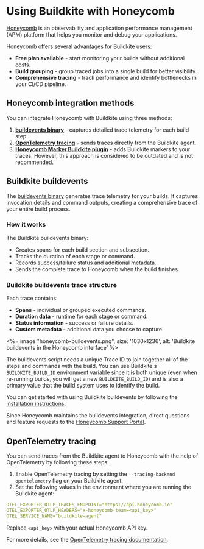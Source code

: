 # Using Buildkite with Honeycomb

[Honeycomb](https://www.honeycomb.io/) is an observability and application performance management (APM) platform that helps you monitor and debug your applications.

Honeycomb offers several advantages for Buildkite users:

- **Free plan available** - start monitoring your builds without additional costs.
- **Build grouping** - group traced jobs into a single build for better visibility.
- **Comprehensive tracing** - track performance and identify bottlenecks in your CI/CD pipeline.

## Honeycomb integration methods

You can integrate Honeycomb with Buildkite using three methods:

1. [**buildevents binary**](https://github.com/honeycombio/buildevents) - captures detailed trace telemetry for each build step.
2. [**OpenTelemetry tracing**](/docs/pipelines/integrations/observability/opentelemetry#opentelemetry-tracing-notification-service-honeycomb) - sends traces directly from the Buildkite agent.
3. [**Honeycomb Marker Buildkite plugin**](https://www.honeycomb.io/integration/buildkite-markers) - adds Buildkite markers to your traces. However, this approach is considered to be outdated and is not recommended.

## Buildkite buildevents

The [buildevents binary](https://github.com/honeycombio/buildevents) generates trace telemetry for your builds. It captures invocation details and command outputs, creating a comprehensive trace of your entire build process.

### How it works

The Buildkite buildevents binary:

- Creates spans for each build section and subsection.
- Tracks the duration of each stage or command.
- Records success/failure status and additional metadata.
- Sends the complete trace to Honeycomb when the build finishes.

### Buildkite buildevents trace structure

Each trace contains:

- **Spans** - individual or grouped executed commands.
- **Duration data** - runtime for each stage or command.
- **Status information** - success or failure details.
- **Custom metadata** - additional data you choose to capture.

<%= image "honeycomb-buildevents.png", size: '1030x1236', alt: 'Buildkite buildevents in the Honeycomb interface' %>

The buildevents script needs a unique Trace ID to join together all of the steps and commands with the build. You can use Buildkite's `BUILDKITE_BUILD_ID` environment variable since it is both unique (even when re-running builds, you will get a new `BUILDKITE_BUILD_ID`) and is also a primary value that the build system uses to identify the build.

You can get started with using Buildkite buildevents by following the [installation instructions](https://github.com/honeycombio/buildevents?tab=readme-ov-file#installation).

Since Honeycomb maintains the buildevents integration, direct questions and feature requests to the [Honeycomb Support Portal](https://www.honeycomb.io/support).

## OpenTelemetry tracing

You can send traces from the Buildkite agent to Honeycomb with the help of OpenTelemetry by following these steps:

1. Enable OpenTelemetry tracing by setting the `--tracing-backend opentelemetry` flag on your Buildkite agent.
2. Set the following values in the environment where you are running the Buildkite agent:

```yaml
OTEL_EXPORTER_OTLP_TRACES_ENDPOINT="https://api.honeycomb.io"
OTEL_EXPORTER_OTLP_HEADERS="x-honeycomb-team=<api_key>"
OTEL_SERVICE_NAME="buildkite-agent"
```

Replace `<api_key>` with your actual Honeycomb API key.

For more details, see the [OpenTelemetry tracing documentation](/docs/agent/v3/tracing#using-opentelemetry-tracing).
